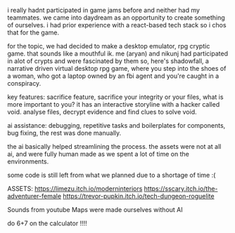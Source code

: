 i really hadnt participated in game jams before and neither had my teammates. we came into daydream as an opportunity to create something of ourselves. i had prior experience with a react-based tech stack so i chos that for the game.

for the topic, we had decided to make a desktop emulator, rpg cryptic game. that sounds like a mouthful ik.
me (aryan) and nikunj had participated in alot of crypts and were fascinated by them
so, here's shadowfall, a narrative driven virtual desktop rpg game, where you step into the shoes of a woman, who got a laptop owned by an fbi agent and you're caught in a conspiracy.

key features:
sacrifice feature, sacrifice your integrity or your files, what is more important to you?
it has an interactive storyline with a hacker called void.
analyse files, decrypt evidence and find clues to solve void.

ai assistance:
debugging, repetitive tasks and boilerplates for components, bug fixing, the rest was done manually.

the ai basically helped streamlining the process.
the assets were not at all ai, and were fully human made as we spent a lot of time on the environments.

some code is still left from what we planned due to a shortage of time :(

ASSETS:
https://limezu.itch.io/moderninteriors
https://sscary.itch.io/the-adventurer-female
https://trevor-pupkin.itch.io/tech-dungeon-roguelite

Sounds from youtube
Maps were made ourselves without AI

do 6+7 on the calculator !!!!
